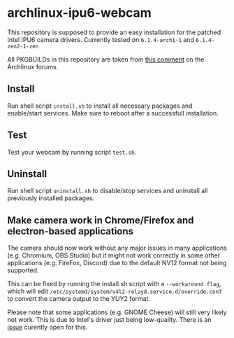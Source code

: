 # archlinux-ipu6-webcam

This repository is supposed to provide an easy installation for the patched Intel IPU6 camera drivers. Currently tested on `6.1.4-arch1-1` and `6.1.4-zen2-1-zen`

All PKGBUILDs in this repository are taken from [this comment](https://bbs.archlinux.org/viewtopic.php?pid=2062371#p2062371) on the Archlinux forums.

## Install

Run shell script `install.sh` to install all necessary packages and enable/start services. Make sure to reboot after a successfull installation.

## Test

Test your webcam by running script `test.sh`.

## Uninstall

Run shell script `uninstall.sh` to disable/stop services and uninstall all previously installed packages.

## Make camera work in Chrome/Firefox and electron-based applications

The camera should now work without any major issues in many applications (e.g. Chromium, OBS Studio) but it might not work correctly in some other applications (e.g. FireFox, Discord) due to the default NV12 format not being supported.

This can be fixed by running the install.sh script with a `--workaround flag`, which will edit `/etc/systemd/system/v4l2-relayd.service.d/override.conf` to convert the camera output to the YUY2 format.

Please note that some applications (e.g. GNOME Cheese) will still very likely not work. This is due to Intel's driver just being low-quality. There is an [issue](https://github.com/stefanpartheym/archlinux-ipu6-webcam/issues/1) curently open for this.

